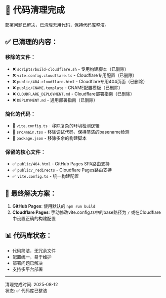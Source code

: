 # 🧹 代码清理完成

部署问题已解决，已清理无用代码，保持代码库整洁。

## ✅ 已清理的内容：

### 移除的文件：
- ❌ `scripts/build-cloudflare.sh` - 专用构建脚本（已删除）
- ❌ `vite.config.cloudflare.ts` - Cloudflare专用配置（已删除）
- ❌ `public/404-cloudflare.html` - Cloudflare专用404页面（已删除）
- ❌ `public/CNAME.template` - CNAME配置模板（已删除）
- ❌ `CLOUDFLARE_DEPLOYMENT.md` - Cloudflare部署指南（已删除）
- ❌ `DEPLOYMENT.md` - 通用部署指南（已删除）

### 简化的代码：
- 🔧 `vite.config.ts` - 移除复杂的环境检测逻辑
- 🔧 `src/main.tsx` - 移除调试代码，保持简洁的basename检测
- 🔧 `package.json` - 移除多余的构建脚本

### 保留的核心文件：
- ✅ `public/404.html` - GitHub Pages SPA路由支持
- ✅ `public/_redirects` - Cloudflare Pages路由支持
- ✅ `vite.config.ts` - 统一构建配置

## 🎯 最终解决方案：

1. **GitHub Pages**: 使用默认的 `npm run build`
2. **Cloudflare Pages**: 手动修改vite.config.ts中的base路径为 `/` 或在Cloudflare中设置正确的构建配置

## 📊 代码库状态：

- 代码简洁，无冗余文件
- 配置统一，易于维护
- 部署问题已解决
- 支持多平台部署

---
清理完成时间: 2025-08-12  
状态: ✅ 代码库已整洁
